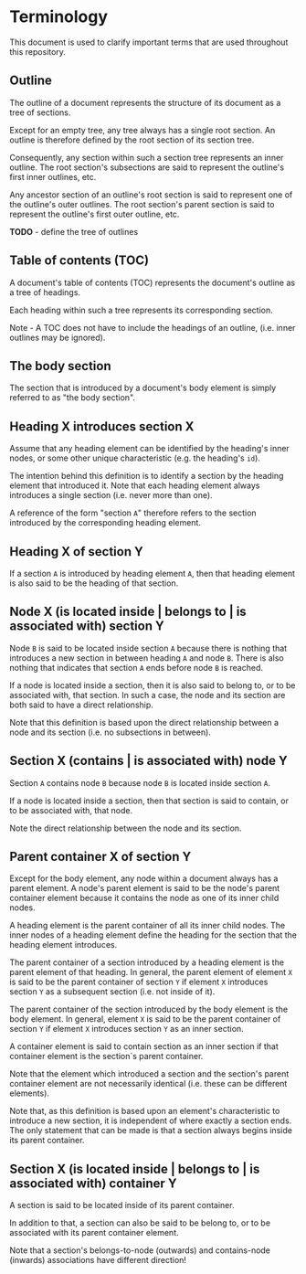 
# Terminology

This document is used to clarify important terms that are used throughout this
repository.

## Outline

The outline of a document represents the structure of its document as
a tree of sections.

Except for an empty tree, any tree always has a single root section. An outline
is therefore defined by the root section of its section tree.

Consequently, any section within such a section tree represents an inner outline.
The root section's subsections are said to represent the outline's first inner
outlines, etc.

Any ancestor section of an outline's root section is said to represent one of
the outline's outer outlines. The root section's parent section is said to
represent the outline's first outer outline, etc.

**TODO** -
define the tree of outlines

## Table of contents (TOC)

A document's table of contents (TOC) represents the document's outline as
a tree of headings.

Each heading within such a tree represents its corresponding section.

Note - A TOC does not have to include the headings of an outline, (i.e. inner
outlines may be ignored).

## The body section

The section that is introduced by a document's body element is simply referred
to as "the body section".

## Heading X introduces section X

Assume that any heading element can be identified by the heading's inner nodes,
or some other unique characteristic (e.g. the heading's `id`).

The intention behind this definition is to identify a section by the heading
element that introduced it. Note that each heading element always introduces a
single section (i.e. never more than one).

A reference of the form "section `A`" therefore refers to the section introduced
by the corresponding heading element.

## Heading X of section Y

If a section `A` is introduced by heading element `A`, then that heading element
is also said to be the heading of that section.

## Node X (is located inside | belongs to | is associated with) section Y

Node `B` is said to be located inside section `A` because there is nothing that
introduces a new section in between heading `A` and node `B`. There is also
nothing that indicates that section `A` ends before node `B` is reached.

If a node is located inside a section, then it is also said to belong to, or to
be associated with, that section. In such a case, the node and its section are
both said to have a direct relationship.

Note that this definition is based upon the direct relationship between a node
and its section (i.e. no subsections in between).

## Section X (contains | is associated with) node Y

Section `A` contains node `B` because node `B` is located inside section `A`.

If a node is located inside a section, then that section is said to contain, or
to be associated with, that node.

Note the direct relationship between the node and its section.

## Parent container X of section Y

Except for the body element, any node within a document always has a parent
element. A node's parent element is said to be the node's parent container
element because it contains the node as one of its inner child nodes.

A heading element is the parent container of all its inner child nodes. The inner
nodes of a heading element define the heading for the section that the heading
element introduces.

The parent container of a section introduced by a heading element is the parent
element of that heading. In general, the parent element of element `X` is said
to be the parent container of section `Y` if element `X` introduces section `Y`
as a subsequent section (i.e. not inside of it).

The parent container of the section introduced by the body element is the body
element. In general, element `X` is said to be the parent container of section
`Y` if element `X` introduces section `Y` as an inner section.

A container element is said to contain section as an inner section if that
container element is the section`s parent container.

Note that the element which introduced a section and the section's parent
container element are not necessarily identical (i.e. these can be different
elements).

Note that, as this definition is based upon an element's characteristic to
introduce a new section, it is independent of where exactly a section ends. The
only statement that can be made is that a section always begins inside its
parent container.

## Section X (is located inside | belongs to | is associated with) container Y

A section is said to be located inside of its parent container.

In addition to that, a section can also be said to be belong to, or to be
associated with its parent container element.

Note that a section's belongs-to-node (outwards) and contains-node (inwards)
associations have different direction!
